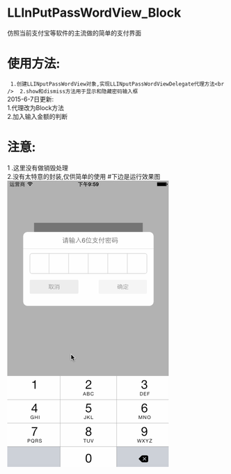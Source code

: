 # LLInPutPassWordView_Block

仿照当前支付宝等软件的主流做的简单的支付界面
# 使用方法:
` 1.创建LLINputPassWordView对象,实现LLINputPassWordViewDelegate代理方法<br /> 
2.show和dismiss方法用于显示和隐藏密码输入框`
<br /> 
2015-6-7日更新:
<br /> 
1.代理改为Block方法
<br /> 
2.加入输入金额的判断

  
# 注意:
1 .这里没有做销毁处理  <br />
2.没有太特意的封装,仅供简单的使用
#下边是运行效果图
![github](https://github.com/lilongcnc/LLInPutPassWordView_Block/blob/master/inputView.gif "github") 
